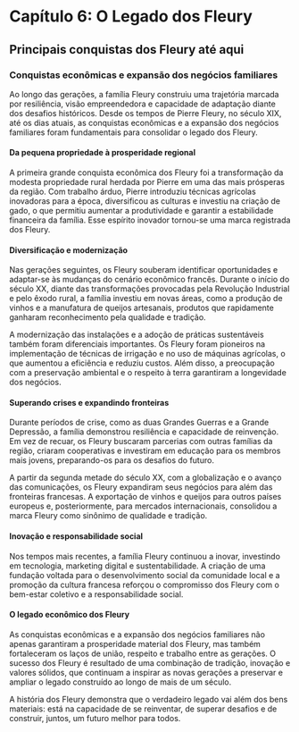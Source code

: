 
# Capítulo 6: O Legado dos Fleury

## Principais conquistas dos Fleury até aqui

### Conquistas econômicas e expansão dos negócios familiares

Ao longo das gerações, a família Fleury construiu uma trajetória marcada por resiliência, visão empreendedora e capacidade de adaptação diante dos desafios históricos. Desde os tempos de Pierre Fleury, no século XIX, até os dias atuais, as conquistas econômicas e a expansão dos negócios familiares foram fundamentais para consolidar o legado dos Fleury.

#### Da pequena propriedade à prosperidade regional

A primeira grande conquista econômica dos Fleury foi a transformação da modesta propriedade rural herdada por Pierre em uma das mais prósperas da região. Com trabalho árduo, Pierre introduziu técnicas agrícolas inovadoras para a época, diversificou as culturas e investiu na criação de gado, o que permitiu aumentar a produtividade e garantir a estabilidade financeira da família. Esse espírito inovador tornou-se uma marca registrada dos Fleury.

#### Diversificação e modernização

Nas gerações seguintes, os Fleury souberam identificar oportunidades e adaptar-se às mudanças do cenário econômico francês. Durante o início do século XX, diante das transformações provocadas pela Revolução Industrial e pelo êxodo rural, a família investiu em novas áreas, como a produção de vinhos e a manufatura de queijos artesanais, produtos que rapidamente ganharam reconhecimento pela qualidade e tradição.

A modernização das instalações e a adoção de práticas sustentáveis também foram diferenciais importantes. Os Fleury foram pioneiros na implementação de técnicas de irrigação e no uso de máquinas agrícolas, o que aumentou a eficiência e reduziu custos. Além disso, a preocupação com a preservação ambiental e o respeito à terra garantiram a longevidade dos negócios.

#### Superando crises e expandindo fronteiras

Durante períodos de crise, como as duas Grandes Guerras e a Grande Depressão, a família demonstrou resiliência e capacidade de reinvenção. Em vez de recuar, os Fleury buscaram parcerias com outras famílias da região, criaram cooperativas e investiram em educação para os membros mais jovens, preparando-os para os desafios do futuro.

A partir da segunda metade do século XX, com a globalização e o avanço das comunicações, os Fleury expandiram seus negócios para além das fronteiras francesas. A exportação de vinhos e queijos para outros países europeus e, posteriormente, para mercados internacionais, consolidou a marca Fleury como sinônimo de qualidade e tradição.

#### Inovação e responsabilidade social

Nos tempos mais recentes, a família Fleury continuou a inovar, investindo em tecnologia, marketing digital e sustentabilidade. A criação de uma fundação voltada para o desenvolvimento social da comunidade local e a promoção da cultura francesa reforçou o compromisso dos Fleury com o bem-estar coletivo e a responsabilidade social.

#### O legado econômico dos Fleury

As conquistas econômicas e a expansão dos negócios familiares não apenas garantiram a prosperidade material dos Fleury, mas também fortaleceram os laços de união, respeito e trabalho entre as gerações. O sucesso dos Fleury é resultado de uma combinação de tradição, inovação e valores sólidos, que continuam a inspirar as novas gerações a preservar e ampliar o legado construído ao longo de mais de um século.

A história dos Fleury demonstra que o verdadeiro legado vai além dos bens materiais: está na capacidade de se reinventar, de superar desafios e de construir, juntos, um futuro melhor para todos.
```
